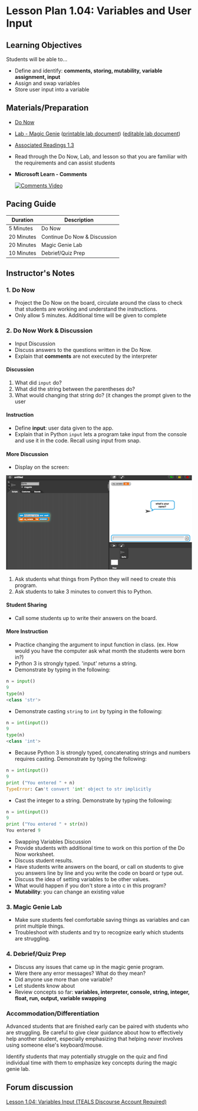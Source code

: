 # Lesson Plan 1.04: Variables and User Input

## Learning Objectives

Students will be able to...

* Define and identify: **comments,  storing, mutability, variable assignment, input**
* Assign and swap variables
* Store user input into a variable

## Materials/Preparation

* [Do Now][]
* [Lab - Magic Genie][] ([printable lab document][]) ([editable lab document][])

* [Associated Readings 1.3](https://tealsk12.gitbook.io/intro-cs-2/readings#1-3)
* Read through the Do Now, Lab, and lesson so that you are familiar with the requirements and can assist students
* **Microsoft Learn - Comments**

  [![Comments Video](https://img.youtube.com/vi/kEuVvUc1Zec/0.jpg)](https://youtu.be/kEuVvUc1Zec)

## Pacing Guide

| **Duration**   |     **Description**    |
| ---------- | ------------------ |
| 5 Minutes  | Do Now             |
| 20 Minutes  | Continue Do Now & Discussion |
| 20 Minutes | Magic Genie Lab|
| 10 Minutes | Debrief/Quiz Prep         |

## Instructor's Notes

### 1. Do Now

* Project the Do Now on the board, circulate around the class to check that students are working and understand the instructions.
* Only allow 5 minutes. Additional time will be given to complete

### 2. Do Now Work & Discussion

* Input Discussion
* Discuss answers to the questions written in the Do Now.
* Explain that **comments** are not executed by the interpreter

#### Discussion

1. What did `input` do?
2. What did the string between the parentheses do?
3. What would changing that string do? (it changes the prompt given to the user

#### Instruction

* Define **input**: user data given to the app.
* Explain that in Python `input` lets a program take input from the console and use it in the code. Recall using input from snap.

#### More Discussion

* Display on the screen:

![Snap Input](snap_input.png)

1. Ask students what things from Python they will need to create this program.
2. Ask students to take 3 minutes to convert this to Python.

#### Student Sharing

* Call some students up to write their answers on the board.

#### More Instruction

* Practice changing the argument to input function in class. (ex. How would you have the computer ask what month the students were born in?)
* Python 3 is strongly typed.  'input' returns a string.
* Demonstrate by typing in the following:

```python
n = input()
9
type(n)
<class 'str'>
```

* Demonstrate casting `string` to `int` by typing in the following:

```python
n = int(input())
9
type(n)
<class 'int'>
```

* Because Python 3 is strongly typed, concatenating strings and numbers requires casting.  Demonstrate by typing the following:

```python
n = int(input())
9
print ("You entered " + n)
TypeError: Can't convert 'int' object to str implicitly
```

* Cast the integer to a string. Demonstrate by typing the following:

```python
n = int(input())
9
print ("You entered " + str(n))
You entered 9
```

* Swapping Variables Discussion
* Provide students with additional time to work on this portion of the Do Now worksheet.
* Discuss student results.
* Have students write answers on the board, or call on students to give you answers line by line and you write the code on board or type out.
* Discuss the idea of setting variables to be other values.
* What would happen if you don't store a into c in this program?
* **Mutability**: you can change an existing value

### 3. Magic Genie Lab

* Make sure students feel comfortable saving things as variables and can print multiple things.
* Troubleshoot with students and try to recognize early which students are struggling.

### 4. Debrief/Quiz Prep

* Discuss any issues that came up in the magic genie program.
* Were there any error messages? What do they mean?
* Did anyone use more than one variable?
* Let students know about
* Review concepts so far: **variables, interpreter, console, string, integer, float, run, output, variable swapping**

### Accommodation/Differentiation

Advanced students that are finished early can be paired with students who are struggling. Be careful to give clear guidance about how to effectively help another student, especially emphasizing that helping *never* involves using someone else's keyboard/mouse.

Identify students that may potentially struggle on the quiz and find individual time with them to emphasize key concepts during the magic genie lab.

[Do Now]:do_now.md
[Lab - Magic Genie]:lab.md

## Forum discussion

[Lesson 1.04: Variables Input (TEALS Discourse Account Required)](https://forums.tealsk12.org/c/2nd-semester-unit-1/1-04-variables-input)

[printable lab document]: https://github.com/TEALSK12/2nd-semester-introduction-to-computer-science/raw/master/units/1_unit/04_lesson/lab.pdf
[editable lab document]: https://github.com/TEALSK12/2nd-semester-introduction-to-computer-science/raw/master/units/1_unit/04_lesson/lab.docx
[Comments Video]: https://youtu.be/kEuVvUc1Zec
